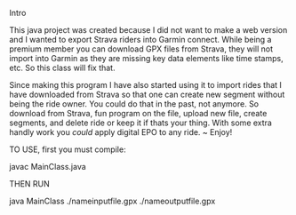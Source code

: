 Intro

This java project was created because I did not want to make a web version 
and I wanted to export Strava riders into Garmin connect. While being a premium
member you can download GPX files from Strava, they will not import into Garmin
as they are missing key data elements like time stamps, etc. So this class will fix that.

Since making this program I have also started using it to import rides that I have downloaded 
from Strava so that one can create new segment without being the ride owner. You could do that
in the past, not anymore. So download from Strava, fun program on the file, upload new file,
create segments, and delete ride or keep it if thats your thing. With some extra handly work
you *could* apply digital EPO to any ride. ~ Enjoy!

TO USE, first you must compile:

javac MainClass.java

THEN RUN

java MainClass ./nameinputfile.gpx ./nameoutputfile.gpx

